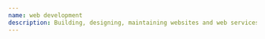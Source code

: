 ```yaml
---
name: web development
description: Building, designing, maintaining websites and web services.
---
```

